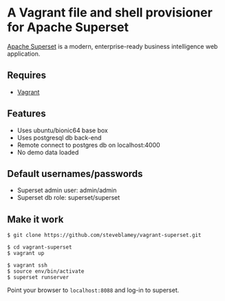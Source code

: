 # A Vagrant file and shell provisioner for Apache Superset

[Apache Superset](https://superset.incubator.apache.org) is a modern, enterprise-ready business intelligence web application.

## Requires

* [Vagrant](https://www.vagrantup.com)

## Features

* Uses ubuntu/bionic64 base box
* Uses postgresql db back-end
* Remote connect to postgres db on localhost:4000
* No demo data loaded

## Default usernames/passwords

* Superset admin user: admin/admin
* Superset db role: superset/superset

## Make it work

```
$ git clone https://github.com/steveblamey/vagrant-superset.git

$ cd vagrant-superset
$ vagrant up

$ vagrant ssh
$ source env/bin/activate
$ superset runserver
```
Point your browser to `localhost:8088` and log-in to superset.
